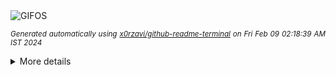 <div align="justify">
<picture>
    <source media="(prefers-color-scheme: dark)" srcset="https://i.ibb.co/vmhDB21/output-gif.gif">
    <source media="(prefers-color-scheme: light)" srcset="https://i.ibb.co/vmhDB21/output-gif.gif">
    <img alt="GIFOS" src="https://i.ibb.co/vmhDB21/output-gif.gif">
</picture>

<sub><i>Generated automatically using [x0rzavi/github-readme-terminal](https://github.com/x0rzavi/github-readme-terminal) on Fri Feb 09 02:18:39 AM IST 2024</i></sub>

<details>
<summary>More details</summary>

</details>
</div>

<!-- Image deletion URL: https://ibb.co/L6rvP4S/78834695d19c6316434719c8b0fc9b96 -->